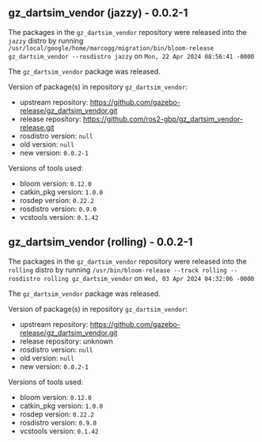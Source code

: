 ## gz_dartsim_vendor (jazzy) - 0.0.2-1

The packages in the `gz_dartsim_vendor` repository were released into the `jazzy` distro by running `/usr/local/google/home/marcogg/migration/bin/bloom-release gz_dartsim_vendor --rosdistro jazzy` on `Mon, 22 Apr 2024 08:56:41 -0000`

The `gz_dartsim_vendor` package was released.

Version of package(s) in repository `gz_dartsim_vendor`:

- upstream repository: https://github.com/gazebo-release/gz_dartsim_vendor.git
- release repository: https://github.com/ros2-gbp/gz_dartsim_vendor-release.git
- rosdistro version: `null`
- old version: `null`
- new version: `0.0.2-1`

Versions of tools used:

- bloom version: `0.12.0`
- catkin_pkg version: `1.0.0`
- rosdep version: `0.22.2`
- rosdistro version: `0.9.0`
- vcstools version: `0.1.42`


## gz_dartsim_vendor (rolling) - 0.0.2-1

The packages in the `gz_dartsim_vendor` repository were released into the `rolling` distro by running `/usr/bin/bloom-release --track rolling --rosdistro rolling gz_dartsim_vendor` on `Wed, 03 Apr 2024 04:32:06 -0000`

The `gz_dartsim_vendor` package was released.

Version of package(s) in repository `gz_dartsim_vendor`:

- upstream repository: https://github.com/gazebo-release/gz_dartsim_vendor.git
- release repository: unknown
- rosdistro version: `null`
- old version: `null`
- new version: `0.0.2-1`

Versions of tools used:

- bloom version: `0.12.0`
- catkin_pkg version: `1.0.0`
- rosdep version: `0.22.2`
- rosdistro version: `0.9.0`
- vcstools version: `0.1.42`


